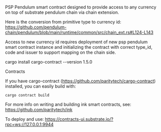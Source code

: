 PSP Pendulum smart contract designed to provide access to any currency on top of substrate pendulum chain via chain extension. 

Here is the conversion from primitive type to currency id: https://github.com/pendulum-chain/pendulum/blob/main/runtime/common/src/chain_ext.rs#L124-L143

Access to new currency id requires deployment of new psp pendulum smart contract instance and initializing the contract with correct type_id, code and issuer to support mapping on the chain side.



cargo install cargo-contract --version 1.5.0

Contracts

If you have cargo-contract (https://github.com/paritytech/cargo-contract) installed, you can easily build with:

`cargo contract build`

For more info on writing and building ink smart contracts, see: https://github.com/paritytech/ink

To deploy and use: https://contracts-ui.substrate.io/?rpc=ws://127.0.0.1:9944

